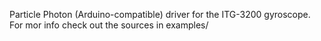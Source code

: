 Particle Photon (Arduino-compatible) driver for the ITG-3200 gyroscope. For mor info check out the sources in examples/